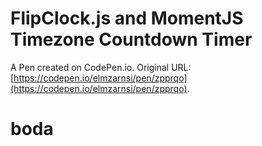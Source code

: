 # FlipClock.js and MomentJS Timezone Countdown Timer

A Pen created on CodePen.io. Original URL: [https://codepen.io/elmzarnsi/pen/zpprqo](https://codepen.io/elmzarnsi/pen/zpprqo).

# boda
